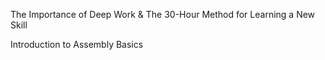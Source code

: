The Importance of Deep Work & The 30-Hour Method for Learning a New Skill

Introduction to Assembly Basics